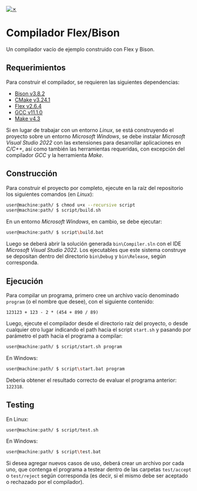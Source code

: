 [![✗](https://img.shields.io/badge/Release-v0.3.0-ffb600.svg?style=for-the-badge)](https://github.com/agustin-golmar/Flex-Bison-Compiler/releases)

# Compilador Flex/Bison

Un compilador vacío de ejemplo construido con Flex y Bison.

## Requerimientos

Para construir el compilador, se requieren las siguientes dependencias:

* [Bison v3.8.2](https://www.gnu.org/software/bison/)
* [CMake v3.24.1](https://cmake.org/)
* [Flex v2.6.4](https://github.com/westes/flex)
* [GCC v11.1.0](https://gcc.gnu.org/)
* [Make v4.3](https://www.gnu.org/software/make/)

Si en lugar de trabajar con un entorno _Linux_, se está construyendo el proyecto sobre un entorno _Microsoft Windows_, se debe instalar _Microsoft Visual Studio 2022_ con las extensiones para desarrollar aplicaciones en _C/C++_, así como también las herramientas requeridas, con excepción del compilador _GCC_ y la herramienta _Make_.

## Construcción

Para construir el proyecto por completo, ejecute en la raíz del repositorio los siguientes comandos (en _Linux_):

```bash
user@machine:path/ $ chmod u+x --recursive script
user@machine:path/ $ script/build.sh
```

En un entorno _Microsoft Windows_, en cambio, se debe ejecutar:

```bash
user@machine:path/ $ script\build.bat
```

Luego se deberá abrir la solución generada `bin\Compiler.sln` con el IDE _Microsoft Visual Studio 2022_. Los ejecutables que este sistema construye se depositan dentro del directorio `bin\Debug` y `bin\Release`, según corresponda.

## Ejecución

Para compilar un programa, primero cree un archivo vacío denominado `program` (o el nombre que desee), con el siguiente contenido:

```
123123 + 123 - 2 * (454 + 890 / 89)
```

Luego, ejecute el compilador desde el directorio raíz del proyecto, o desde cualquier otro lugar indicando el path hacia el script `start.sh` y pasando por parámetro el path hacia el programa a compilar:

```bash
user@machine:path/ $ script/start.sh program
```

En Windows:

```bash
user@machine:path/ $ script\start.bat program
```

Debería obtener el resultado correcto de evaluar el programa anterior: `122318`.

## Testing

En Linux:

```bash
user@machine:path/ $ script/test.sh
```

En Windows:

```bash
user@machine:path/ $ script\test.bat
```

Si desea agregar nuevos casos de uso, deberá crear un archivo por cada uno, que contenga el programa a testear dentro de las carpetas `test/accept` o `test/reject` según corresponda (es decir, si el mismo debe ser aceptado o rechazado por el compilador).
